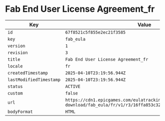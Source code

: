 # Fab End User License Agreement_fr

| Key | Value |
| --- | ----- |
| `id` | `67f8521c5f855e2ec21f3585` |
| `key` | `fab_eula` |
| `version` | `1` |
| `revision` | `3` |
| `title` | `Fab End User License Agreement_fr` |
| `locale` | `fr` |
| `createdTimestamp` | `2025-04-10T23:19:56.944Z` |
| `lastModifiedTimestamp` | `2025-04-10T23:19:56.944Z` |
| `status` | `ACTIVE` |
| `custom` | `false` |
| `url` | `https://cdn1.epicgames.com/eulatracking-download/fab_eula/fr/v1/r3/16ffa853c3201128bc5a6d8fe6d91312.pdf` |
| `bodyFormat` | `HTML` |
